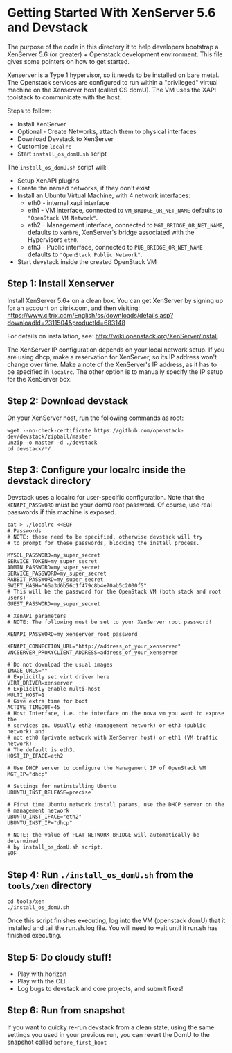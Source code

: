 # Getting Started With XenServer 5.6 and Devstack
The purpose of the code in this directory it to help developers bootstrap
a XenServer 5.6 (or greater) + Openstack development environment.  This file gives
some pointers on how to get started.

Xenserver is a Type 1 hypervisor, so it needs to be installed on bare metal.
The Openstack services are configured to run within a "privileged" virtual
machine on the Xenserver host (called OS domU). The VM uses the XAPI toolstack
to communicate with the host.

Steps to follow:
 - Install XenServer
 - Optional - Create Networks, attach them to physical interfaces
 - Download Devstack to XenServer
 - Customise `localrc`
 - Start `install_os_domU.sh` script

The `install_os_domU.sh` script will:
 - Setup XenAPI plugins
 - Create the named networks, if they don't exist
 - Install an Ubuntu Virtual Machine, with 4 network interfaces:
   - eth0 - internal xapi interface
   - eth1 - VM interface, connected to `VM_BRIDGE_OR_NET_NAME` defaults to
   `"OpenStack VM Network"`.
   - eth2 - Management interface, connected to `MGT_BRIDGE_OR_NET_NAME`,
     defaults to `xenbr0`, XenServer's bridge associated with the Hypervisors
     `eth0`.
   - eth3 - Public interface, connected to `PUB_BRIDGE_OR_NET_NAME` defaults to
   `"OpenStack Public Network"`.
 - Start devstack inside the created OpenStack VM

## Step 1: Install Xenserver
Install XenServer 5.6+ on a clean box. You can get XenServer by signing
up for an account on citrix.com, and then visiting:
https://www.citrix.com/English/ss/downloads/details.asp?downloadId=2311504&productId=683148

For details on installation, see: http://wiki.openstack.org/XenServer/Install

The XenServer IP configuration depends on your local network setup. If you are
using dhcp, make a reservation for XenServer, so its IP address won't change
over time. Make a note of the XenServer's IP address, as it has to be specified
in `localrc`. The other option is to manually specify the IP setup for the
XenServer box.

## Step 2: Download devstack
On your XenServer host, run the following commands as root:

    wget --no-check-certificate https://github.com/openstack-dev/devstack/zipball/master
    unzip -o master -d ./devstack
    cd devstack/*/

## Step 3: Configure your localrc inside the devstack directory
Devstack uses a localrc for user-specific configuration.  Note that
the `XENAPI_PASSWORD` must be your dom0 root password.
Of course, use real passwords if this machine is exposed.

    cat > ./localrc <<EOF
    # Passwords
    # NOTE: these need to be specified, otherwise devstack will try
    # to prompt for these passwords, blocking the install process.

    MYSQL_PASSWORD=my_super_secret
    SERVICE_TOKEN=my_super_secret
    ADMIN_PASSWORD=my_super_secret
    SERVICE_PASSWORD=my_super_secret
    RABBIT_PASSWORD=my_super_secret
    SWIFT_HASH="66a3d6b56c1f479c8b4e70ab5c2000f5"
    # This will be the password for the OpenStack VM (both stack and root users)
    GUEST_PASSWORD=my_super_secret

    # XenAPI parameters
    # NOTE: The following must be set to your XenServer root password!

    XENAPI_PASSWORD=my_xenserver_root_password

    XENAPI_CONNECTION_URL="http://address_of_your_xenserver"
    VNCSERVER_PROXYCLIENT_ADDRESS=address_of_your_xenserver

    # Do not download the usual images
    IMAGE_URLS=""
    # Explicitly set virt driver here
    VIRT_DRIVER=xenserver
    # Explicitly enable multi-host
    MULTI_HOST=1
    # Give extra time for boot
    ACTIVE_TIMEOUT=45
    # Host Interface, i.e. the interface on the nova vm you want to expose the
    # services on. Usually eth2 (management network) or eth3 (public network) and
    # not eth0 (private network with XenServer host) or eth1 (VM traffic network)
    # The default is eth3.
    HOST_IP_IFACE=eth2

    # Use DHCP server to configure the Management IP of OpenStack VM
    MGT_IP="dhcp"

    # Settings for netinstalling Ubuntu
    UBUNTU_INST_RELEASE=precise

    # First time Ubuntu network install params, use the DHCP server on the
    # management network
    UBUNTU_INST_IFACE="eth2"
    UBUNTU_INST_IP="dhcp"

    # NOTE: the value of FLAT_NETWORK_BRIDGE will automatically be determined
    # by install_os_domU.sh script.
    EOF

## Step 4: Run `./install_os_domU.sh` from the `tools/xen` directory

    cd tools/xen
    ./install_os_domU.sh

Once this script finishes executing, log into the VM (openstack domU) that it
installed and tail the run.sh.log file. You will need to wait until it run.sh
has finished executing.

## Step 5: Do cloudy stuff!
* Play with horizon
* Play with the CLI
* Log bugs to devstack and core projects, and submit fixes!

## Step 6: Run from snapshot
If you want to quicky re-run devstack from a clean state,
using the same settings you used in your previous run,
you can revert the DomU to the snapshot called `before_first_boot`
